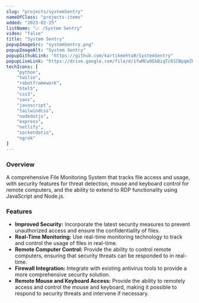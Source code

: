 ```yaml
---
slug: "projects/systemSentry"
nameOfClass: "projects-items"
added: "2023-02-25"
listName: "📈 /System Sentry"
video: "false"
title: "System Sentry"
popupImageSrc: "systemSentry.png"
popupImageAlt: "System Sentry"
popupGithubLink: "https://github.com/kartikmehta8/SystemSentry"
popupLiveLink: "https://drive.google.com/file/d/1fwMCw9EkBiqTc61CBpqmZUurkAtsf0St/view?usp=sharing"
techIcons: [
    "python",
    "twilio",
    "robotframework",
    "html5",
    "css3",
    "sass",
    "javascript",
    "tailwindcss",
    "nodedotjs",
    "express",
    "netlify",
    "socketdotio",
    "ngrok"
]
---
```


### Overview

A comprehensive File Monitoring System that tracks file access and usage, with security features for threat detection, mouse and keyboard control for remote computers, and the ability to extend to RDP functionality using JavaScript and Node.js.

### Features

- **Improved Security:** Incorporate the latest security measures to prevent unauthorized access and ensure the confidentiality of files.
- **Real-Time Monitoring:** Use real-time monitoring technology to track and control the usage of files in real-time.
- **Remote Computer Control:** Provide the ability to control remote computers, ensuring that security threats can be responded to in real-time.
- **Firewall Integration:** Integrate with existing antivirus tools to provide a more comprehensive security solution.
- **Remote Mouse and Keyboard Access:** Provide the ability to remotely access and control the mouse and keyboard, making it possible to respond to security threats and intervene if necessary.
